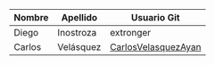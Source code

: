 | Nombre | Apellido | Usuario Git |
|--------|----------|-------------|
| Diego  |Inostroza | extronger   |
| Carlos  |Velásquez | <a href="https://github.com/CarlosVelasquezAyan">CarlosVelasquezAyan</a>   |